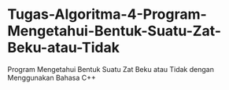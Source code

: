 # Tugas-Algoritma-4-Program-Mengetahui-Bentuk-Suatu-Zat-Beku-atau-Tidak
Program Mengetahui Bentuk Suatu Zat Beku atau Tidak dengan Menggunakan Bahasa C++
